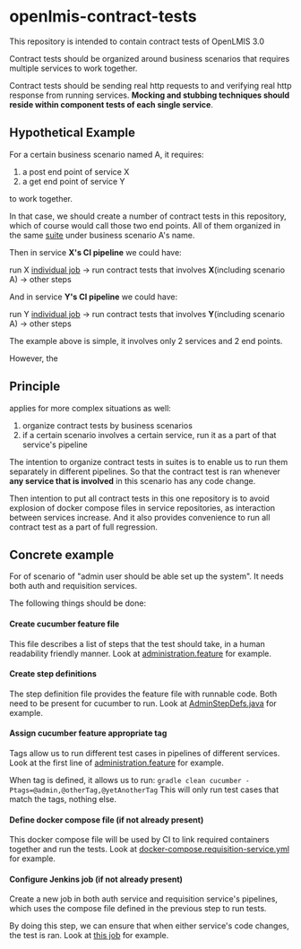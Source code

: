 # openlmis-contract-tests

This repository is intended to contain contract tests of OpenLMIS 3.0

Contract tests should be organized around business scenarios that requires multiple services to work together.

Contract tests should be sending real http requests to and verifying real http response from running services. **Mocking and stubbing techniques should reside within component tests of each single service**.

## 

## Hypothetical Example

For a certain business scenario named A, it requires:

  1. a post end point of service X
  2. a get end point of service Y

to work together.

In that case, we should create a number of contract tests in this repository, which of course would call those two end points.
All of them organized in the same [suite](https://github.com/cucumber/cucumber/wiki/Tags) under business scenario A's name.

Then in service **X's CI pipeline** we could have:

run X [individual job](https://docs.google.com/document/d/1TZ55h0F1fHr901bNN76-A5cc_7PeiD02rla5F9eyPEk/edit#heading=h.opoz13632el) -> run contract tests that involves **X**(including scenario A) -> other steps

And in service **Y's CI pipeline** we could have:

run Y [individual job](https://docs.google.com/document/d/1TZ55h0F1fHr901bNN76-A5cc_7PeiD02rla5F9eyPEk/edit#heading=h.opoz13632el) -> run contract tests that involves **Y**(including scenario A) -> other steps


The example above is simple, it involves only 2 services and 2 end points.

However, the 

## Principle

applies for more complex situations as well:

  1. organize contract tests by business scenarios
  2. if a certain scenario involves a certain service, run it as a part of that service's pipeline

The intention to organize contract tests in suites is to enable us to run them separately in different pipelines.
So that the contract test is ran whenever **any service that is involved** in this scenario has any code change.

Then intention to put all contract tests in this one repository is to avoid explosion of docker compose files in service repositories, as interaction between services increase. And it also provides convenience to run all contract test as a part of full regression.

## Concrete example

For of scenario of "admin user should be able set up the system". 
It needs both auth and requisition services. 

The following things should be done:

#### Create cucumber feature file
This file describes a list of steps that the test should take, in a human readability friendly manner.
Look at [administration.feature](https://github.com/OpenLMIS/openlmis-contract-tests/blob/master/src/cucumber/resources/org/openlmis/contract_tests/admin/administration.feature) for example.

#### Create step definitions
The step definition file provides the feature file with runnable code.
Both need to be present for cucumber to run.
Look at [AdminStepDefs.java](https://github.com/OpenLMIS/openlmis-contract-tests/blob/master/src/cucumber/java/org/openlmis/contract_tests/admin/AdminStepDefs.java) for example.

#### Assign cucumber feature appropriate tag 
Tags allow us to run different test cases in pipelines of different services.
Look at the first line of [administration.feature](https://github.com/OpenLMIS/openlmis-contract-tests/blob/master/src/cucumber/resources/org/openlmis/contract_tests/admin/administration.feature) for example.

When tag is defined, it allows us to run:
`gradle clean cucumber -Ptags=@admin,@otherTag,@yetAnotherTag`
This will only run test cases that match the tags, nothing else.

#### Define docker compose file (if not already present)
This docker compose file will be used by CI to link required containers together and run the tests.
Look at [docker-compose.requisition-service.yml](https://github.com/OpenLMIS/openlmis-contract-tests/blob/master/docker-compose.requisition-service.yml) for example.

#### Configure Jenkins job (if not already present)
Create a new job in both auth service and requisition service's pipelines, which uses the compose file defined in the previous step to run tests.

By doing this step, we can ensure that when either service's code changes, the test is ran.
Look at [this job](http://build.openlmis.org/view/Requisitoin/job/OpenLMIS-requisition-contract-test/configure) for example.